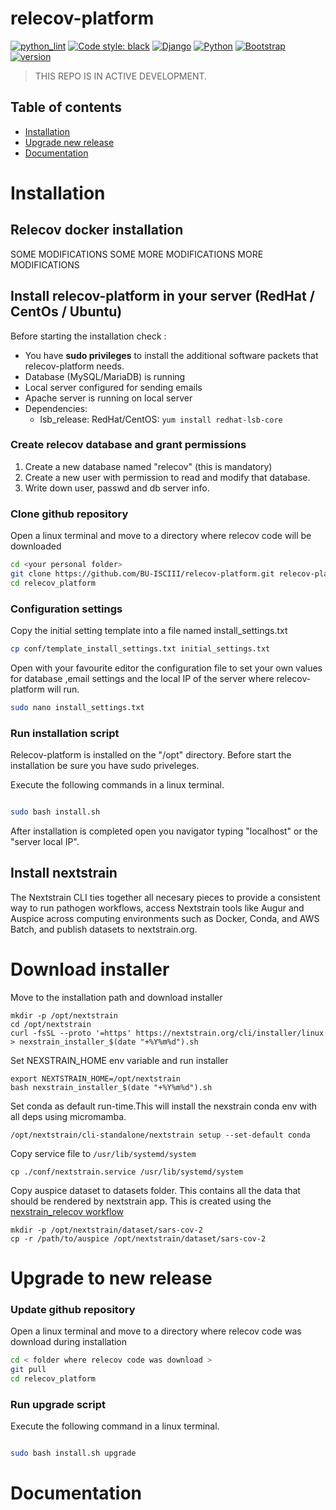 # relecov-platform
[![python_lint](https://github.com/BU-ISCIII/relecov-tools/actions/workflows/python_lint.yml/badge.svg)](https://github.com/BU-ISCIII/relecov-tools/actions/workflows/python_lint.yml)
[![Code style: black](https://img.shields.io/badge/code%20style-black-000000.svg)](https://github.com/psf/black)
[![Django](https://img.shields.io/static/v1?label=Django&message=3.2.10&color=blue?style=plastic&logo=django)](https://github.com/django/django)
[![Python](https://img.shields.io/static/v1?label=Python&message=3.9.10&color=green?style=plastic&logo=Python)](https://www.python.org/)
[![Bootstrap](https://img.shields.io/badge/Bootstrap-v5.0-blueviolet?style=plastic&logo=Bootstrap)](https://getbootstrap.com)
[![version](https://img.shields.io/badge/version-0.0.1-orange?style=plastic&logo=GitHub)](https://github.com/BU-ISCIII/relecov-platform.git)

> THIS REPO IS IN ACTIVE DEVELOPMENT.
## Table of contents

* [Installation](#installation)
* [Upgrade new release](#upgrade-to-new-release)
* [Documentation](#documentation)

# Installation

## Relecov docker installation

SOME MODIFICATIONS
SOME MORE MODIFICATIONS
MORE MODIFICATIONS

## Install relecov-platform in your server (RedHat / CentOs / Ubuntu)
Before starting the installation check :
-   You have **sudo privileges** to install the additional software packets that relecov-platform needs.
-   Database (MySQL/MariaDB) is running
-   Local server configured for sending emails
-   Apache server is running on local server
-   Dependencies:
     - lsb_release:
     RedHat/CentOS: ```yum install redhat-lsb-core```

### Create relecov database and grant permissions

1. Create a new database named "relecov" (this is mandatory)
2. Create a new user with permission to read and modify that database.
3. Write down user, passwd and db server info.


### Clone github repository
Open a linux terminal and move to a directory where relecov code will be downloaded

```bash
cd <your personal folder>
git clone https://github.com/BU-ISCIII/relecov-platform.git relecov-platform
cd relecov_platform
```

### Configuration settings

Copy the initial setting template into a file named install_settings.txt
```bash
cp conf/template_install_settings.txt initial_settings.txt
```

Open with your favourite editor the configuration file to set your own values for
database ,email settings and the local IP of the server where relecov-platform will run.
```bash
sudo nano install_settings.txt
```

### Run installation script

Relecov-platform is installed on the "/opt" directory. Before start the installation be sure you have sudo priveleges.

Execute the following commands in a linux terminal.

```bash

sudo bash install.sh
```

After installation is completed open you navigator typing "localhost" or the "server local IP".

## Install nextstrain

The Nextstrain CLI ties together all necesary pieces to provide a consistent way to run pathogen workflows, access Nextstrain tools like Augur and Auspice across computing environments such as Docker, Conda, and AWS Batch, and publish datasets to nextstrain.org.

# Download installer
Move to the installation path and download installer
```
mkdir -p /opt/nextstrain
cd /opt/nextstrain
curl -fsSL --proto '=https' https://nextstrain.org/cli/installer/linux > nexstrain_installer_$(date "+%Y%m%d").sh
```
Set NEXSTRAIN_HOME env variable and run installer
```
export NEXTSTRAIN_HOME=/opt/nextstrain
bash nexstrain_installer_$(date "+%Y%m%d").sh
```

Set conda as default run-time.This will install the nexstrain conda env with all deps using micromamba.
```
/opt/nextstrain/cli-standalone/nextstrain setup --set-default conda
```

Copy service file to `/usr/lib/systemd/system`
```
cp ./conf/nextstrain.service /usr/lib/systemd/system
```

Copy auspice dataset to datasets folder. This contains all the data that should be rendered by nextstrain app. This is created using the [nexstrain_relecov workflow](https://github.com/BU-ISCIII/nexstrain_relecov)
```
mkdir -p /opt/nextstrain/dataset/sars-cov-2
cp -r /path/to/auspice /opt/nextstrain/dataset/sars-cov-2
```

# Upgrade to new release

### Update github repository
Open a linux terminal and move to a directory where relecov code was download during installation

```bash
cd < folder where relecov code was download >
git pull
cd relecov_platform
```
### Run upgrade script

Execute the following command in a linux terminal.

```bash

sudo bash install.sh upgrade
```


# Documentation

